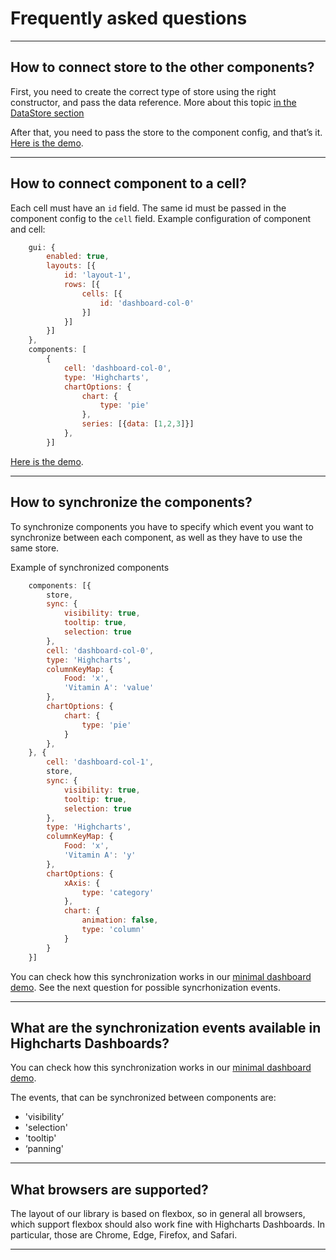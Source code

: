Frequently asked questions
===

* * *
How to connect store to the other components?
---------------------------------------------

First, you need to create the correct type of store using the right constructor, and pass the data reference. More about this topic [in the DataStore section](https://www.highcharts.com/docs/dashboards/data-store)

After that, you need to pass the store to the component config, and that’s it.
[Here is the demo](https://jsfiddle.net/gh/get/library/pure/highcharts/highcharts/samples/dashboards/demos/dashboard-minimal).

* * *

How to connect component to a cell?
----------------------------------
Each cell must have an `id` field. The same id must be passed in the component config to the `cell` field. Example configuration of component and cell:

```js
    gui: {
        enabled: true,
        layouts: [{
            id: 'layout-1',
            rows: [{
                cells: [{
                    id: 'dashboard-col-0'
                }]
            }]
        }]
    },
    components: [
        {
            cell: 'dashboard-col-0',
            type: 'Highcharts',
            chartOptions: {
                chart: {
                    type: 'pie'
                },
                series: [{data: [1,2,3]}]
            },
        }]
```

[Here is the demo](https://jsfiddle.net/gh/get/library/pure/highcharts/highcharts/samples/dashboards/demos/component-highcharts).

* * *

How to synchronize the components?
-----------------------------
To synchronize components you have to specify which event you want to synchronize between each component, as well as they have to use the same store.

Example of synchronized components

```js
    components: [{
        store,
        sync: {
            visibility: true,
            tooltip: true,
            selection: true
        },
        cell: 'dashboard-col-0',
        type: 'Highcharts',
        columnKeyMap: {
            Food: 'x',
            'Vitamin A': 'value'
        },
        chartOptions: {
            chart: {
                type: 'pie'
            }
        },
    }, {
        cell: 'dashboard-col-1',
        store,
        sync: {
            visibility: true,
            tooltip: true,
            selection: true
        },
        type: 'Highcharts',
        columnKeyMap: {
            Food: 'x',
            'Vitamin A': 'y'
        },
        chartOptions: {
            xAxis: {
                type: 'category'
            },
            chart: {
                animation: false,
                type: 'column'
            }
        }
    }]
```



You can check how this synchronization works in our [minimal dashboard demo](https://jsfiddle.net/gh/get/library/pure/highcharts/highcharts/samples/dashboards/demos/dashboard-minimal).
See the next question for possible syncrhonization events.

* * *
What are the synchronization events available in Highcharts Dashboards?
-----------------------------------------------------------------------
You can check how this synchronization works in our [minimal dashboard demo](https://jsfiddle.net/gh/get/library/pure/highcharts/highcharts/samples/dashboards/demos/dashboard-minimal).

The events, that can be synchronized between components are:
* 'visibility’
* 'selection'
* 'tooltip'
* ‘panning'

* * *
What browsers are supported?
---------------
The layout of our library is based on flexbox, so in general all browsers, which support flexbox should also work fine with Highcharts Dashboards.
In particular, those are Chrome, Edge, Firefox, and Safari.

* * *
